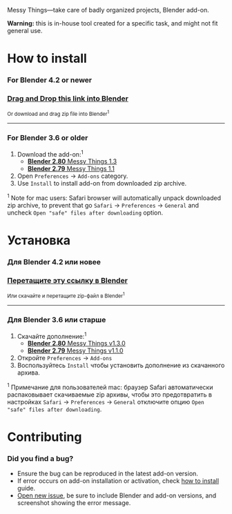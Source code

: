 Messy Things—take care of badly organized projects, Blender add-on.

**Warning:** this is in-house tool created for a specific task, and might not fit general use.


How to install
==========================

### For Blender 4.2 or newer

### [Drag and Drop this link into Blender][download_latest]

<sub>Or download and drag zip file into Blender<sup>1</sup></sub>

---

### For Blender 3.6 or older

1. Download the add-on:<sup>1</sup>
    * [**Blender 2.80** Messy Things 1.3][v1_3_0]
    * [**Blender 2.79** Messy Things 1.1][v1_1_0]
2. Open `Preferences` → `Add-ons` category.
3. Use `Install` to install add-on from downloaded zip archive.

<sup>1</sup> Note for mac users: Safari browser will automatically unpack downloaded zip archive, to prevent that go `Safari` → `Preferences` → `General` and uncheck `Open "safe" files after downloading` option.


Установка
==========================

### Для Blender 4.2 или новее

### [Перетащите эту ссылку в Blender][download_latest]

<sub>Или скачайте и перетащите zip-файл в Blender<sup>1</sup></sub>

---

### Для Blender 3.6 или старше

1. Скачайте дополнение:<sup>1</sup>
    * [**Blender 2.80** Messy Things v1.3.0][v1_3_0]
    * [**Blender 2.79** Messy Things v1.1.0][v1_1_0]
2. Откройте `Preferences` → `Add-ons`
3. Воспользуйтесь `Install` чтобы установить дополнение из скачанного архива.

<sup>1</sup> Примечание для пользователей mac: браузер Safari автоматически распаковывает скачиваемые zip архивы, чтобы это предотвратить в настройках `Safari` → `Preferences` → `General` отключите опцию `Open "safe" files after downloading`.


Contributing
==========================

### Did you find a bug?

* Ensure the bug can be reproduced in the latest add-on version.
* If error occurs on add-on installation or activation, check [how to install](#how-to-install) guide.
* [Open new issue][new_issue], be sure to include Blender and add-on versions, and screenshot showing the error message.


[download_latest]: https://github.com/mrachinskiy/messythings/releases/download/v1.4.0/messythings-1_4_0.zip?repository=https://mrachinskiy.github.io/api/v1/extensions.json&blender_version_min=4.2.0
[v1_3_0]: https://github.com/mrachinskiy/messythings/releases/download/v1.3.0/messythings-1_3_0.zip
[v1_1_0]: https://github.com/mrachinskiy/messythings/releases/download/v1.1.0/messythings-1_1_0.zip
[new_issue]: https://github.com/mrachinskiy/messythings/issues/new
